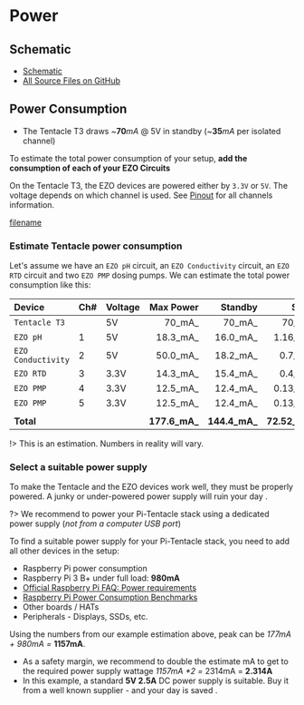 # <i class="fas fa-bolt"></i> Power

## Schematic
* <i class="far fa-file-pdf"></i> [Schematic](https://github.com/whitebox-labs/tentacle-raspi-oshw/raw/master/hardware/t3_schematic.pdf)
* <i class="fab fa-github"></i> [All Source Files on GitHub](https://github.com/whitebox-labs/tentacle-raspi-oshw)

## Power Consumption
* The Tentacle T3 draws ~**70**_mA_ @ 5V in standby (~**35**_mA_ per isolated channel)

To estimate the total power consumption of your setup, **add the consumption of each of your EZO Circuits**

On the Tentacle T3, the EZO devices are powered either by `3.3V` or `5V`. The voltage depends on which channel is used. See [Pinout](pinout.md) for all channels information.

[filename](../common/ezo-power-consumption.md ':include')

### Estimate Tentacle power consumption
Let's assume we have an `EZO pH` circuit, an `EZO Conductivity` circuit, an `EZO RTD` circuit and two `EZO PMP` dosing pumps. We can estimate the total power consumption like this:

| Device      	| Ch# 	| Voltage 	| Max Power	| Standby 	| Sleep   	|
|:-------------	|-----------	|---------	|---------:	|---------:	|--------:	|
| `Tentacle T3`	|           	| 5V      	|   70_mA_ 	| 70_mA_  	| 70_mA_  	|
| `EZO pH`    	| 1         	| 5V      	| 18.3_mA_ 	| 16.0_mA_ 	| 1.16_mA_ 	|
| `EZO Conductivity`	| 2   	| 5V      	| 50.0_mA_ 	| 18.2_mA_	| 0.7_mA_ 	|
| `EZO RTD`   	| 3         	| 3.3V    	| 14.3_mA_ 	| 15.4_mA_ 	| 0.4_mA_ 	|
| `EZO PMP`   	| 4         	| 3.3V    	| 12.5_mA_ 	| 12.4_mA_ 	| 0.13_mA_ 	|
| `EZO PMP`   	| 5         	| 3.3V    	| 12.5_mA_ 	| 12.4_mA_ 	| 0.13_mA_ 	|
|             	|           	|         	|         	|         	|         	|
| **Total**   	|           	|         	| **177.6_mA_** 	| **144.4_mA_**  	| **72.52_mA_**  	|

!> This is an estimation. Numbers in reality will vary.

### Select a suitable power supply
To make the Tentacle and the EZO devices work well, they must be properly powered. A junky or under-powered power supply will ruin your day <i class="fas fa-skull"></i> .

?> We recommend to power your Pi-Tentacle stack using a dedicated power supply (_not from a computer USB port_)

To find a suitable power supply for your Pi-Tentacle stack, you need to add all other devices in the setup:
* Raspberry Pi power consumption
 * Raspberry Pi 3 B+ under full load: **980mA**
  * [Official Raspberry Pi FAQ: Power requirements](https://www.raspberrypi.org/help/faqs/#powerReqs)
  * [Raspberry Pi Power Consumption Benchmarks](https://www.pidramble.com/wiki/benchmarks/power-consumption)
* Other boards / HATs
* Peripherals - Displays, SSDs, etc.

Using the numbers from our example estimation above, peak can be _177mA + 980mA =_ **1157mA**.

* As a safety margin, we recommend to double the estimate mA to get to the required power supply wattage  _1157mA *2 =_ 2314mA  = **2.314A**
* In this example, a standard **5V 2.5A** DC power supply is suitable. Buy it from a well known supplier  - and your day is saved <i class="fas fa-thumbs-up"></i>.
